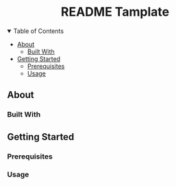 <div align="center">
    <h1>
        README Tamplate
    </h1>
</div>
<details open="open">
<summary>Table of Contents</summary>
    <ul>
        <li>
            <a href="#About">About</a>
        	<ul>
                <li><a href="#Built With">Built With</a></li>
            </ul>
        </li>
        <li>
            <a href="#Getting Started">Getting Started</a>
        	<ul>
                <li><a href="#Prerequisites">Prerequisites</a></li>
                <li><a href="#Usage">Usage</a></li>
            </ul>
        </li>
    </ul>
</details>


## About



### Built With



## Getting Started



### Prerequisites



### Usage



